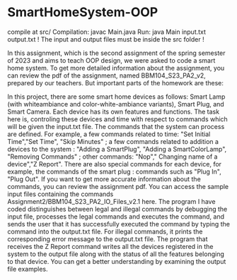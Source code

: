 # SmartHomeSystem-OOP
compile at src/
Compilation: javac Main.java
Run: java Main input.txt output.txt
! The input and output files must be inside the src folder !

In this assignment, which is the second assignment of the spring semester of 2023 and aims to teach OOP design, we were asked to code a smart home system.
To get more detailed information about the assignment, you can review the pdf of the assignment, named BBM104_S23_PA2_v2, prepared by our teachers. But important parts of the homework are these:

In this project, there are some smart home devices as follows: Smart Lamp (with whiteambiance and color-white-ambiance variants), Smart Plug, and Smart Camera.
Each device has its own features and functions.
The task here is, controling these devices and time with respect to commands which will be given the input.txt file. 
The commands that the system can process are defined. For example, a few commands related to time: "Set Initial Time","Set Time", "Skip Minutes" ; a few commands related to addition a devices to the system : "Adding a SmartPlug", "Adding a SmartColorLamp", "Removing Commands" ; other commands: "Nop"," Changing name of a device","Z Report". There are also special commands for each device, for example, the commands of the smart plug : commands such as "Plug In", "Plug Out".
If you want to get more accurate information about the commands, you can review the assignment pdf. 
You can access the sample input files containing the commands Assignment2/BBM104_S23_PA2_IO_Files_v2.1 here.
The program I have coded distinguishes between legal and illegal commands by debugging the input file, processes the legal commands and executes the command, and sends the user that it has successfully executed the command by typing the command into the output.txt file. For illegal commands, it prints the corresponding error message to the output.txt file.
The program that receives the Z Report command writes all the devices registered in the system to the output file along with the status of all the features belonging to that device. You can get a better understanding by examining the output file examples.

